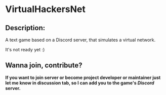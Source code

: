 # VirtualHackersNet
## Description:
A text game based on a Discord server, that simulates a virtual network.

It's not ready yet :)
## Wanna join, contribute?
**If you want to join server or become project developer or maintainer just let me know in discussion tab, so I can add you to the game's *Discord* server.**

